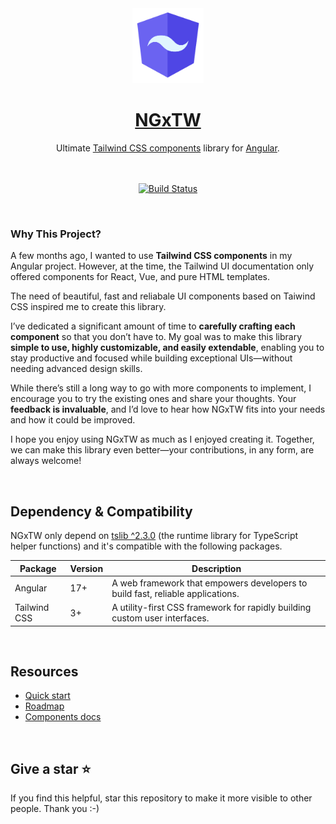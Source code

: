<div align="center">
  <a href="https://www.ngxtw.com/">
    <img src="projects/docs/assets/images/ngxtw-logo-doc.png" alt="ngxtw" height="120" />
    <h1>NGxTW</h1>
  </a>
</div>

<div align="center">
Ultimate <a href="https://tailwindui.com/">Tailwind CSS components</a> library for <a href="https://angular.dev/">Angular</a>.
<br/>
<br/>
<br/>

[![Build Status](https://dev.azure.com/ecologiciel/Lab/_apis/build/status%2Fngxtw-lib?repoName=William-Mba%2Fngxtw&branchName=master)](https://dev.azure.com/ecologiciel/Lab/_build/latest?definitionId=5&repoName=William-Mba%2Fngxtw&branchName=master)

</div>

<br/>

### Why This Project?

A few months ago, I wanted to use **Tailwind CSS components** in my Angular project. However, at the time, the Tailwind UI documentation only offered components for React, Vue, and pure HTML templates.

The need of beautiful, fast and reliabale UI components based on Taiwind CSS inspired me to create this library.

I’ve dedicated a significant amount of time to **carefully crafting each component** so that you don’t have to. My goal was to make this library **simple to use, highly customizable, and easily extendable**, enabling you to stay productive and focused while building exceptional UIs—without needing advanced design skills.

While there’s still a long way to go with more components to implement, I encourage you to try the existing ones and share your thoughts. Your **feedback is invaluable**, and I’d love to hear how NGxTW fits into your needs and how it could be improved.

I hope you enjoy using NGxTW as much as I enjoyed creating it. Together, we can make this library even better—your contributions, in any form, are always welcome!

<br/>

## Dependency & Compatibility

NGxTW only depend on [tslib ^2.3.0](https://www.typescriptlang.org/) (the runtime library for TypeScript helper functions) and it's compatible with the following packages.

<table>
  <thead>
    <tr>
      <th>Package</th>
      <th>Version</th>
      <th>Description</th>
    </tr>
  </thead>
  <tbody>
    <tr>
      <td>Angular</td>
      <td>
        17+
      </td>
      <td>A web framework that empowers developers to build fast, reliable applications.</td>
    </tr>
    <tr>
      <td>Tailwind CSS</td>
      <td>3+</td>
      <td>A utility-first CSS framework for rapidly building custom user interfaces.</td>
    </tr>
  </tbody>
</table>

<br/>

## Resources

- [Quick start](https://ngxtw.com/quick-start)
- [Roadmap](https://www.ngxtw.com/roadmap)
- [Components docs](https://www.ngxtw.com/)

<br/>

## Give a star ⭐️

If you find this helpful, star this repository to make it more visible to other people. Thank you :-)
